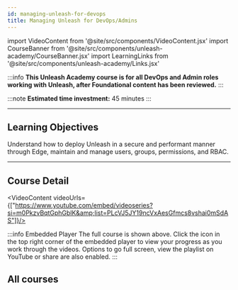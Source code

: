 ```yaml
---
id: managing-unleash-for-devops
title: Managing Unleash for DevOps/Admins
---
```

import VideoContent from '@site/src/components/VideoContent.jsx'
import CourseBanner from '@site/src/components/unleash-academy/CourseBanner.jsx'
import LearningLinks from '@site/src/components/unleash-academy/Links.jsx'

<CourseBanner level='advanced' description='Understand how to deploy Unleash in a secure and performant manner through Edge, maintain and manage users, groups, permissions, and RBAC.'/>

:::info
**This Unleash Academy course is for all DevOps and Admin roles working with Unleash, after Foundational content has been reviewed.**
:::

:::note
**Estimated time investment:** 45 minutes
:::


---

## Learning Objectives

Understand how to deploy Unleash in a secure and performant manner through Edge, maintain and manage users, groups, permissions, and RBAC.


---


## Course Detail

<VideoContent videoUrls={["https://www.youtube.com/embed/videoseries?si=m0PkzvBqtGphGblK&amp;list=PLcVJ5JY19ncVxAesGfmcs8vshai0mSdAS"]}/>


:::info Embedded Player
The full course is shown above.
Click the icon in the top right corner of the embedded player to view your progress as you work through the videos.
Options to go full screen, view the playlist on YouTube or share are also enabled.
:::

## All courses

<LearningLinks />
